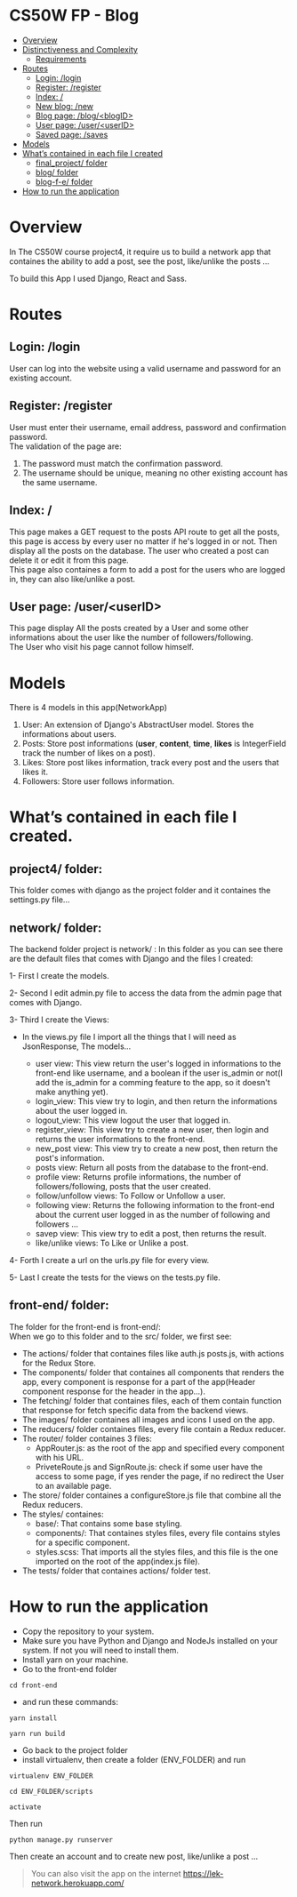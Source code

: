 # CS50W FP - Blog
- [Overview](#overview)
- [Distinctiveness and Complexity](#distinctiveness-and-complexity)
    - [Requirements](#requirements)
- [Routes](#routes)
    - [Login: /login](#login-login)
    - [Register: /register](#register-register)
    - [Index: /](#index)
    - [New blog: /new](#new-blog-new)
    - [Blog page: /blog/\<blogID>](#blog-page-blogblogid)
    - [User page: /user/\<userID>](#user-page-useruserid)
    - [Saved page: /saves](#saved-page-saves)
- [Models](#models)
- [What’s contained in each file I created](#whats-contained-in-each-file-i-created)
    - [final_project/ folder](#finalproject-folder)
    - [blog/ folder](#blog-folder)
    - [blog-f-e/ folder](#blog-f-e-folder)
- [How to run the application](#how-to-run-the-application)

# Overview
  
In The CS50W course project4, it require us to build a network app that containes the ability to add a post, see the post, like/unlike the posts ...

To build this App I used Django, React and Sass.

# Routes
## Login: /login
User can log into the website using a valid username and password for an existing account.

## Register: /register
User must enter their username, email address, password and confirmation password.  
The validation of the page are:
1. The password must match the confirmation password.
2. The username should be unique, meaning no other existing account has the same username.

## Index: /
This page makes a GET request to the posts API route to get all the posts, this page is access by every user no matter if he's logged in or not. Then display all the posts on the database. The user who created a post can delete it or edit it from this page.  
This page also containes a form to add a post for the users who are logged in, they can also like/unlike a post.

## User page: /user/\<userID>
This page display All the posts created by a User and some other informations about the user like the number of followers/following.  
The User who visit his page cannot follow himself.

# Models
There is 4 models in this app(NetworkApp)

1. User: An extension of Django's AbstractUser model. Stores the informations about users.
2. Posts: Store post informations (**user**, **content**, **time**, **likes** is IntegerField track the number of likes on a post).
3. Likes: Store post likes information, track every post and the users that likes it.
4. Followers: Store user follows information.


# What’s contained in each file I created.

## project4/ folder:
This folder comes with django as the project folder and it containes the settings.py file...

## network/ folder:
The backend folder project is network/ :
In this folder as you can see there are the default files that comes with Django and the files I created:

1- First I create the models.

2- Second I edit admin.py file to access the data from the admin page that comes with Django.

3- Third I create the Views:

- In the views.py file I import all the things that I will need as JsonResponse, The models...

    - user view: This view return the user's logged in informations to the front-end like username, and a boolean if the user is_admin or not(I add the is_admin for a comming feature to the app, so it doesn't make anything yet).
    - login_view: This view try to login, and then return the informations about the user logged in.
    - logout_view: This view logout the user that logged in.
    - register_view: This view try to create a new user, then login and returns the user informations to the front-end.
    - new_post view: This view try to create a new post, then return the post's information.
    - posts view: Return all posts from the database to the front-end.
    - profile view: Returns profile informations, the number of followers/following, posts that the user created.
    - follow/unfollow views: To Follow or Unfollow a user.
    - following view: Returns the following information to the front-end about the current user logged in as the number of following and followers ...
    - savep view: This view try to edit a post, then returns the result.
    - like/unlike views: To Like or Unlike a post.

4- Forth I create a url on the urls.py file for every view.

5- Last I create the tests for the views on the tests.py file.


## front-end/ folder:
The folder for the front-end is front-end/:  
When we go to this folder and to the src/ folder, we first see:
- The actions/ folder that containes files like auth.js posts.js, with actions for the Redux Store.
- The components/ folder that containes all components that renders the app, every component is response for a part of the app(Header component response for the header in the app...).
- The fetching/ folder that containes files, each of them contain function that response for fetch specific data from the backend views.
- The images/ folder containes all images and icons I used on the app.
- The reducers/ folder containes files, every file contain a Redux reducer.
- The router/ folder containes 3 files:
    - AppRouter.js: as the root of the app and specified every component with his URL.
    - PriveteRoute.js and SignRoute.js: check if some user have the access to some page, if yes render the page, if no redirect the User to an available page.
- The store/ folder containes a configureStore.js file that combine all the Redux reducers.
- The styles/ containes:
    - base/: That contains some base styling.
    - components/: That containes styles files, every file contains styles for a specific component.
    - styles.scss: That imports all the styles files, and this file is the one imported on the root of the app(index.js file).
- The tests/ folder that containes actions/ folder test.

# How to run the application
<!--#First you must have Python and Django and NodeJs installed in your machine
#- Then you need to go to the front-end folder(blog-f-e/) and run npm install to create node_modules/ folder.
#- Then back on the root of the app run python manage.py runserver.-->

- Copy the repository to your system.
- Make sure you have Python and Django and NodeJs installed on your system. If not you will need to install them.
- Install yarn on your machine.
- Go to the front-end folder
```shell
cd front-end
```
- and run these commands:
```shell
yarn install
```
```shell
yarn run build
```
- Go back to the project folder
- install virtualenv, then create a folder (ENV_FOLDER) and run

```shell
virtualenv ENV_FOLDER
```
```shell
cd ENV_FOLDER/scripts
```
```shell
activate
```

<!--
- Then go back to the root of the project
and install the packages from the requirements.txt file.
-->

Then run 

```shell
python manage.py runserver
```

Then create an account and to create new post, like/unlike a post ...

> You can also visit the app on the internet https://lek-network.herokuapp.com/